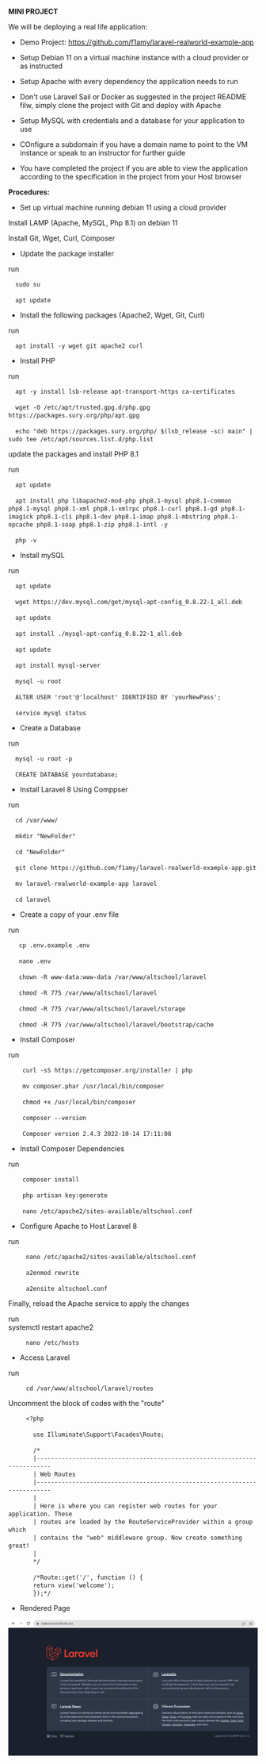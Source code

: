 **MINI PROJECT**

We will be deploying a real life application:

- Demo Project: https://github.com/f1amy/laravel-realworld-example-app

- Setup Debian 11 on a virtual machine instance with a cloud provider or as instructed

- Setup Apache with every dependency the application needs to run

- Don't use Laravel Sail or Docker as suggested in the project README filw, simply clone the project with Git and deploy with Apache

- Setup MySQL with credentials and a database for your application to use

- COnfigure a subdomain if you have a domain name to point to the VM instance or speak to an instructor for further guide

- You have completed the project if you are able to view the application according to the specification in the project from your Host browser

**Procedures:**

- Set up virtual machine running debian 11 using a cloud provider

Install LAMP (Apache, MySQL, Php 8.1) on debian 11

Install Git, Wget, Curl, Composer

- Update the package installer

run 

      sudo su 
      
      apt update

- Install the following packages (Apache2, Wget, Git, Curl)

run 

      apt install -y wget git apache2 curl

- Install PHP 

run 
                      
      apt -y install lsb-release apt-transport-https ca-certificates

      wget -O /etc/apt/trusted.gpg.d/php.gpg https://packages.sury.org/php/apt.gpg

      echo "deb https://packages.sury.org/php/ $(lsb_release -sc) main" | sudo tee /etc/apt/sources.list.d/php.list

update the packages and install PHP 8.1

run

      apt update

      apt install php libapache2-mod-php php8.1-mysql php8.1-common php8.1-mysql php8.1-xml php8.1-xmlrpc php8.1-curl php8.1-gd php8.1-imagick php8.1-cli php8.1-dev php8.1-imap php8.1-mbstring php8.1-opcache php8.1-soap php8.1-zip php8.1-intl -y

      php -v

- Install mySQL

run

      apt update

      wget https://dev.mysql.com/get/mysql-apt-config_0.8.22-1_all.deb

      apt update

      apt install ./mysql-apt-config_0.8.22-1_all.deb

      apt update

      apt install mysql-server

      mysql -u root

      ALTER USER 'root'@'localhost' IDENTIFIED BY 'yourNewPass';

      service mysql status

- Create a Database

run 

      mysql -u root -p

      CREATE DATABASE yourdatabase;

- Install Laravel 8 Using Comppser

run 

      cd /var/www/

      mkdir "NewFolder"

      cd "NewFolder"

      git clone https://github.com/f1amy/laravel-realworld-example-app.git

      mv laravel-realworld-example-app laravel

      cd laravel 

- Create a copy of your .env file   

run

       cp .env.example .env

       nano .env

       chown -R www-data:www-data /var/www/altschool/laravel

       chmod -R 775 /var/www/altschool/laravel
       
       chmod -R 775 /var/www/altschool/laravel/storage

       chmod -R 775 /var/www/altschool/laravel/bootstrap/cache

- Install Composer

run

        curl -sS https://getcomposer.org/installer | php

        mv composer.phar /usr/local/bin/composer

        chmod +x /usr/local/bin/composer

        composer --version

        Composer version 2.4.3 2022-10-14 17:11:08

-  Install Composer Dependencies

run

        composer install

        php artisan key:generate

        nano /etc/apache2/sites-available/altschool.conf

-  Configure Apache to Host Laravel 8

run

         nano /etc/apache2/sites-available/altschool.conf

         a2enmod rewrite

         a2ensite altschool.conf

Finally, reload the Apache service to apply the changes

run     
         systemctl restart apache2

         nano /etc/hosts

- Access Laravel

run

         cd /var/www/altschool/laravel/routes

Uncomment the block of codes with the "route"

         <?php

           use Illuminate\Support\Facades\Route;

           /*
           |--------------------------------------------------------------------------
           | Web Routes
           |--------------------------------------------------------------------------
           |
           | Here is where you can register web routes for your application. These
           | routes are loaded by the RouteServiceProvider within a group which
           | contains the "web" middleware group. Now create something great!
           |
           */

           /*Route::get('/', function () {
           return view('welcome');
           });*/

- Rendered Page

![](./images11/laravel-renderpage.png)

    